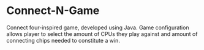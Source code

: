 # Connect-N-Game
Connect four-inspired game, developed using Java. Game configuration allows player to select the amount of CPUs they play against and amount of connecting chips needed to constitute a win.
